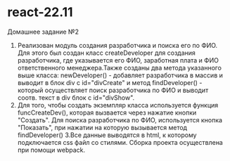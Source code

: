 # react-22.11
Домашнее задание №2
1. Реализован модуль создания разработчика и поиска его по ФИО. Для этого был создан класс createDeveloper для создания разработчика, где указывается его ФИО, заработная плата и ФИО ответственного менеджера.Также созданы два метода указанного выше класса: newDeveloper() - добавляет разработчика в массив и выводит в блок div с id="divCreate" и метод findDeveloper() - который осуществляет поиск разработчика по ФИО и выводит соотв. текст в div блок с id="divShow".
2. Для того, чтобы создать экземпляр класса используется функция funcCreateDev(), которая вызвается через нажатие кнопки "Создать". Для поиска разработчика по ФИО, используется кнопка "Показать", при нажатии на которую вызывается метод findDeveloper()
3.Все данные выводятся в html, к которому подключается css файл со стилями. Сборка проекта осуществлена при помощи webpack.

